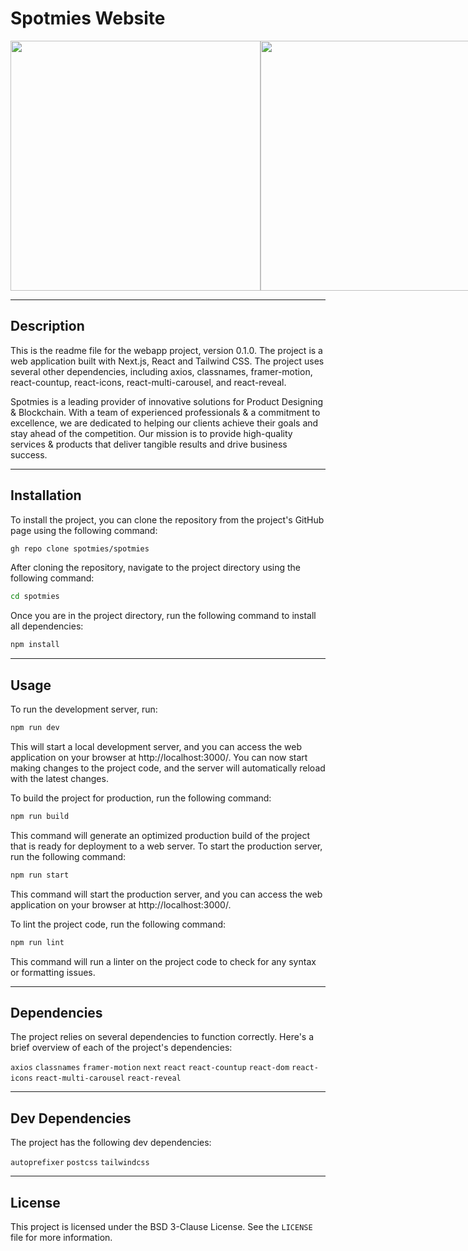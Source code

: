 # Spotmies Website
<div style="display:flex" align="center">
<img src="https://user-images.githubusercontent.com/90003260/237043444-d1fc8ea3-cb9f-42e8-96fe-b87b106e44ce.jpeg" width="400" height="400">
<img src="https://user-images.githubusercontent.com/90003260/237042909-a77db967-9a27-4de8-9548-d350e0e96a73.jpeg" width="400" height="400">
<img src="https://user-images.githubusercontent.com/90003260/236408112-b75a790b-5973-42a5-94df-79247e92a77a.jpeg" width="400" height="400">
<img src="https://user-images.githubusercontent.com/90003260/237043223-11afe260-62ca-43cc-abae-7dada6ae89d0.jpeg" width="400" height="400">
</div>


---

## Description
This is the readme file for the webapp project, version 0.1.0. The project is a web application built with Next.js, React and Tailwind CSS. The project uses several other dependencies, including axios, classnames, framer-motion, react-countup, react-icons, react-multi-carousel, and react-reveal.  

Spotmies is a leading provider of innovative solutions for Product Designing & Blockchain. With a team of experienced professionals & a commitment to excellence, we are dedicated to helping our clients achieve their goals and stay ahead of the competition. Our mission is to provide high-quality services & products that deliver tangible results and drive business success.

---

## Installation
To install the project, you can clone the repository from the project's GitHub page using the following command:
```bash
gh repo clone spotmies/spotmies
```
After cloning the repository, navigate to the project directory using the following command:
```bash
cd spotmies
```

Once you are in the project directory, run the following command to install all dependencies: 
```bash
npm install
```

---

## Usage
To run the development server, run:
```bash
npm run dev
```

This will start a local development server, and you can access the web application on your browser at http://localhost:3000/. You can now start making changes to the project code, and the server will automatically reload with the latest changes.

To build the project for production, run the following command:

```bash
npm run build
```

This command will generate an optimized production build of the project that is ready for deployment to a web server.
To start the production server, run the following command:

```bash
npm run start
```
This command will start the production server, and you can access the web application on your browser at http://localhost:3000/.

To lint the project code, run the following command:
```bash
npm run lint
```
This command will run a linter on the project code to check for any syntax or formatting issues.

---

## Dependencies

The project relies on several dependencies to function correctly. Here's a brief overview of each of the project's dependencies:

`axios`
`classnames`
`framer-motion`
`next`
`react`
`react-countup`
`react-dom`
`react-icons`
`react-multi-carousel`
`react-reveal`

---

## Dev Dependencies
The project has the following dev dependencies:

`autoprefixer`
`postcss`
`tailwindcss`

---

## License

This project is licensed under the BSD 3-Clause License. See the `LICENSE` file for more information.




